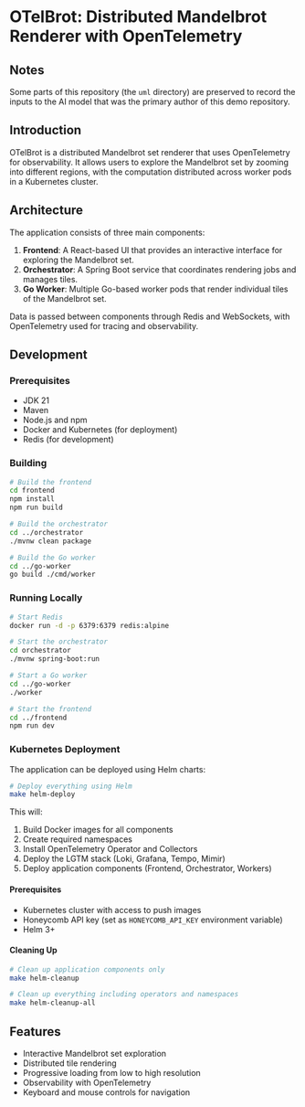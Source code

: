 # OTelBrot: Distributed Mandelbrot Renderer with OpenTelemetry

## Notes

Some parts of this repository (the `uml` directory) are preserved to record the inputs to the AI model that was the primary author of this demo repository.

## Introduction

OTelBrot is a distributed Mandelbrot set renderer that uses OpenTelemetry for observability. It allows users to explore the Mandelbrot set by zooming into different regions, with the computation distributed across worker pods in a Kubernetes cluster.

## Architecture

The application consists of three main components:

1. **Frontend**: A React-based UI that provides an interactive interface for exploring the Mandelbrot set.
2. **Orchestrator**: A Spring Boot service that coordinates rendering jobs and manages tiles.
3. **Go Worker**: Multiple Go-based worker pods that render individual tiles of the Mandelbrot set.

Data is passed between components through Redis and WebSockets, with OpenTelemetry used for tracing and observability.

## Development

### Prerequisites

- JDK 21
- Maven
- Node.js and npm
- Docker and Kubernetes (for deployment)
- Redis (for development)

### Building

```bash
# Build the frontend
cd frontend
npm install
npm run build

# Build the orchestrator
cd ../orchestrator
./mvnw clean package

# Build the Go worker
cd ../go-worker
go build ./cmd/worker
```

### Running Locally

```bash
# Start Redis
docker run -d -p 6379:6379 redis:alpine

# Start the orchestrator
cd orchestrator
./mvnw spring-boot:run

# Start a Go worker
cd ../go-worker
./worker

# Start the frontend
cd ../frontend
npm run dev
```

### Kubernetes Deployment

The application can be deployed using Helm charts:

```bash
# Deploy everything using Helm
make helm-deploy
```

This will:
1. Build Docker images for all components
2. Create required namespaces
3. Install OpenTelemetry Operator and Collectors
4. Deploy the LGTM stack (Loki, Grafana, Tempo, Mimir)
5. Deploy application components (Frontend, Orchestrator, Workers)

#### Prerequisites

- Kubernetes cluster with access to push images
- Honeycomb API key (set as `HONEYCOMB_API_KEY` environment variable)
- Helm 3+

#### Cleaning Up

```bash
# Clean up application components only
make helm-cleanup

# Clean up everything including operators and namespaces
make helm-cleanup-all
```

## Features

- Interactive Mandelbrot set exploration
- Distributed tile rendering
- Progressive loading from low to high resolution
- Observability with OpenTelemetry
- Keyboard and mouse controls for navigation
